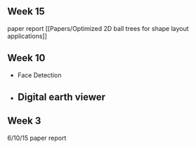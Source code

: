 ## Week 15

paper report [[Papers/Optimized 2D ball trees for shape layout applications]]

## Week 10
- Face Detection
- Digital earth viewer
	- 

## Week 3

6/10/15 paper report